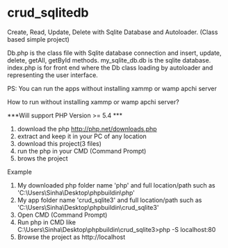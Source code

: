 # crud_sqlitedb
Create, Read, Update, Delete with Sqlite Database and Autoloader. (Class based simple project)

Db.php is the class file with Sqlite database connection and insert, update, delete, getAll, getById methods.
my_sqlite_db.db is the sqlite database.
index.php is for front end where the Db class loading by autoloader and representing the user interface.

PS: You can run the apps without installing xammp or wamp apchi server

How to run without installing xammp or wamp apchi server?

***Will support PHP Version >= 5.4 ***

1. download the php http://php.net/downloads.php
2. extract and keep it in your PC of any location
3. download this project(3 files)
4. run the php in your CMD (Command Prompt)
5. brows the project

Example
1. My downloaded php folder name 'php' and full location/path such as 'C:\Users\Sinha\Desktop\phpbuildin\php'
2. My app folder name 'crud_sqlite3' and full location/path such as 'C:\Users\Sinha\Desktop\phpbuildin\crud_sqlite3' 
3. Open CMD (Command Prompt)
4. Run php in CMD like C:\Users\Sinha\Desktop\phpbuildin\crud_sqlite3>php -S localhost:80
5. Browse the project as http://localhost
